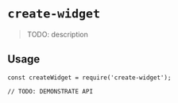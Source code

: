 # `create-widget`

> TODO: description

## Usage

```
const createWidget = require('create-widget');

// TODO: DEMONSTRATE API
```

